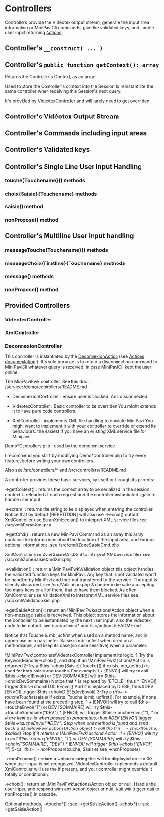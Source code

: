 # Controllers

Controllers provide the Vidéotex output stream, generate the input area information or MiniPaviCli commands, give the validated keys, and handle user input returning [Actions](./Actions.md).


## Controller's `__construct( ... )`


## Controller's `public function getContext(): array`
Returns the Controller's Context, as an array.

Used to store the Controller's context into the Session to reinstantiate the same controller when receiving this Session's next query.

It's provided by [VideotexController](../../../src/controllers/VideotexController.php) and will rarely need to get overriden.


## Controller's Vidéotex Output Stream


## Controller's Commands including input areas


## Controller's Validated keys


## Controller's Single Line User Input Handling

### touche{Touchename}() methods

### choix{Saisie}{Touchename} methods

### saisie() method

### nonPropose() method


## Controller's Multiline User Input handling

### messageTouche{Touchename}() methods

### messageChoix{Firstline}{Touchename} methods

### message() methods

### nonPropose() method


## Provided Controllers

### VideotexController

### XmlController

### DeconnexionController
This controller is instantiated by the [DeconnexionAction](../../../src/actions/DeconnexionAction.php) (see [Actions documentation](./Actions.md) ).
It's sole purpose is to return a disconnection command to MiniPaviCli whatever query is received, in case MiniPaviCli kept the user online.


The MiniPaviFwk controller.
See this doc : /services/demo/controllers/README.md

- DeconnexionController : ensure user is blocked. And disconnected.

- VideotexController : Basic controller to be overriden
  You might extends it to have pure code controllers.

- XmlController : implements XML file handling to emulate MiniPavi 
  You might want to implement it with your controller to override or extend its behaviours.
  the easiest if you have an existing XML service file for Minipavi.


Demo*Controllers.php : used by the demo.xml service

I recommend you start by modifying Demo*Controller.php to try every feature, 
before writing your own controllers.


Also see /src/controllers/* and /src/controllers/README.md

A controller provides these basic services, by itself or through its parents:

->getContext() : returns the context array to be serialized in the session.
  context is reloaded at each request and the controller instantiated again to handle user input.

->ecran() : returns the string to be displayed when entering the controller.
  Notice that by default [REPETITION] will also use ->ecran() output.
  XmlController use EcranXml::ecran() to interpret XML service files
  see /src/xml/EcranXml.php

->getCmd() : returns a new MiniPavi Command as an array
  this array contains the informations about the location of the input area,
  and various optional informations.
  see /src/cmd/ZoneSaisieCmd.php

  XmlController use ZoneSaisieCmdXml to interpret XML service files
  see /src/xml/ZoneSaisieCmdXml.php

->validation() : return a \MiniPaviFwk\Validation object
  this object handles the validated function keys for MiniPavi.
  Any key that is not validated won't be handled by MiniPavi and thus not transferred to the service.
  The input is silently discarded.
  see /src/Validation.php
  So better to be safe acccepting too many keys or all of them, that to have them blocked.
  As often XmlController use ValidationXml to interpret XML service files
  see /src/xml/ValidationXml.php

->getSaisieAction() : return an \MiniPaviFwk\actions\Action object when a non-message saisie is recveived.
  This object stores the information about the controller to be instantiated by the next user input.
  Also the videotex code to be output.
  see /src/actions/* and /src/actions/README.md

  Notice that Touche is mb_ucfirst when used on a method name, and in uppercase as a parameter.
  Saisie is mb_ucfirst when used on a methodname, and keep its case (so case sensitive) when a parameter.

  \MiniPaviFwk\controllers\VideotexController implement its logic.
  1-Try the KeywordHandler->choix(), and stop if an \MiniPaviFwk\actions\Action is returned
  2-Try a $this->choix{Saisie}{Touche}() if exists. mb_ucfirst() is used for both saisie and touche.
    For example 1 + [ENVOI] will try to call $this->choix1Envoi()
    or DEV [SOMMAIRE] will try $this->choixDevSommaire()
    Notice that * is replaced by 'ETOILE', thus * [ENVOI] trigger $this->choixETOILEEnvoi()
    And # is replaced by DIESE, thus #DEV [ENVOI] trigger $this->choixDIESEdevEnvoi()
  3-Try a $this->touche{Touche}($saisie) if exists. Touche is mb_ucfirst().
    For example, if none have been found at the preceding step,
    1 + [ENVOI] will try to call $this->toucheEnvoi("1")
    or DEV [SOMMAIRE] will try $this->toucheSommaire("DEV")
    * [ENVOI] will trigger $this->toucheEnvoi("*"), * or # are kept as-is when passed as parameters,
    thus #DEV [ENVOI] trigger $this->toucheEnvoi("#DEV")
    Stop when one method is found and send back a \MiniPaviFwk\actions\Action object
  4-call the $this->choix($touche, $saisie)
    Stop if it returns a \MiniPaviFwk\actions\Action.
    1 + [ENVOI] will try to call $this->choix("ENVOI", "1")
    or DEV [SOMMAIRE] will try $this->choix("SOMMAIRE", "DEV")
    * [ENVOI] will trigger $this->choix("ENVOI", "*")
  5-call $this->nonPropose($touche, $saisie)
    see ->nonPropose()

->nonPropose() : return a Unicode string that will be displayed on line 00 when user input is not recognized.
  VideotexController implements a default, XmlController will use the <page><action default="xyz"> if present,
  and your controller might override it totally or conditionaly.

->choix() : return an \MiniPaviFwk\actions\Action object or null.
  Handle the user input, and respond with any Action object or null.
  Null will trigger call to nonPropose() in cascade.

Optional methods, 
->touche*() : see ->getSaisieAction()
->choix*() : see ->getSaisieAction()

